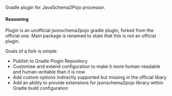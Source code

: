 Gradle plugin for JavaSchema2Pojo processor.


#### Reasoning

Plugin is an unofficial jsonschema2pojo gradle plugin, forked from the official one. Main package is renamed to state that this is not an official plugin.

Goals of a fork is simple:
* Publish to Gradle Plugin Repository
* Customise and extend configuration to make it more human-readable and human-writable than it is now
* Add custom options indirectly supported but missing in the official libary
* Add an ability to provide extensions for jsonschema2pojo library within Gradle build configuration
